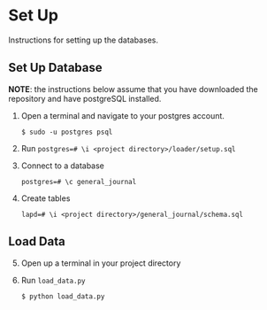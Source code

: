 # Set Up

Instructions for setting up the databases. 

## Set Up Database

**NOTE**: the instructions below assume that you have downloaded the repository and have postgreSQL installed.

1. Open a terminal and navigate to your postgres account.
   
   `$ sudo -u postgres psql`
      
2. Run `postgres=# \i <project directory>/loader/setup.sql`

3. Connect to a database
  
   `postgres=# \c general_journal`
   
4. Create tables

   `lapd=# \i <project directory>/general_journal/schema.sql`
   
## Load Data

5. Open up a terminal in your project directory

6. Run `load_data.py`

   `$ python load_data.py`
